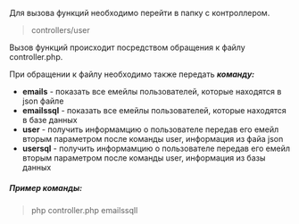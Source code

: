Для вызова функций необходимо перейти в папку с контроллером. 
>controllers/user

Вызов функций происходит посредством обращения к файлу controller.phр.

При обращении к файлу необходимо также передать ***команду:***
* **emails** - показать все емейлы пользователей, которые находятся в json файле
* **emailssql** - показать все емейлы пользователей, которые находятся в базе данных
* **user** - получить информамцию о пользователе передав его емейл вторым параметром после команды user, информация из файа json
* **usersql** - получить информамцию о пользователе передав его емейл вторым параметром после команды user, информация из базы данных
##### Пример команды: #####
>php controller.php emailssqll